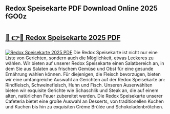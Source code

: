 ## Redox Speisekarte PDF Download Online 2025 fGO0z

# <h2><a href="http://gcasd3i.nevu.top/?p=Redox+Speisekarte">🔗 👉🔴 Redox Speisekarte 2025 PDF</a></h2>

[![Redox Speisekarte 2025 PDF](https://i.imgur.com/dBaPXMq.png)](http://gcasd3i.nevu.top/?p=Redox+Speisekarte)
Die Redox Speisekarte ist nicht nur eine Liste von Gerichten, sondern auch die Möglichkeit, etwas Leckeres zu wählen. Wir bieten auf unserer Redox Speisekarte einen Salatbereich an, in dem Sie aus Salaten aus frischem Gemüse und Obst für eine gesunde Ernährung wählen können. Für diejenigen, die Fleisch bevorzugen, bieten wir eine umfangreiche Auswahl an Gerichten auf der Redox Speisekarte an: Rindfleisch, Schweinefleisch, Huhn und Fisch. Unseren Auserwählten bieten wir exquisite Gerichte wie Schaschlik und Steak an, die auf einem alten, natürlichen Feuer zubereitet werden. Die Redox Speisekarte unserer Cafeteria bietet eine große Auswahl an Desserts, von traditionellen Kuchen und Kuchen bis hin zu exquisiten Crème Brûlée und Schokoladenbrötchen.
